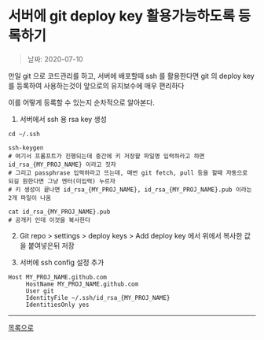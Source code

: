 # 서버에 git deploy key 활용가능하도록 등록하기

> 날짜: 2020-07-10

만일 git 으로 코드관리를 하고, 서버에 배포할때 ssh 를 활용한다면 git 의 deploy key 를 등록하여 사용하는것이 앞으로의 유지보수에 매우 편리하다

이를 어떻게 등록할 수 있는지 순차적으로 알아본다.

1. 서버에서 ssh 용 rsa key 생성

```
cd ~/.ssh

ssh-keygen
# 여기서 프롬프트가 진행되는데 중간에 키 저장할 파일명 입력하라고 하면 id_rsa_{MY_PROJ_NAME} 이라고 짓자
# 그리고 passphrase 입력하라고 뜨는데, 매번 git fetch, pull 등을 할때 자동으로 되길 원한다면 그냥 엔터(미입력) 누르자
# 키 생성이 끝나면 id_rsa_{MY_PROJ_NAME}, id_rsa_{MY_PROJ_NAME}.pub 이라는 2개 파일이 나옴

cat id_rsa_{MY_PROJ_NAME}.pub
# 공개키 인데 이것을 복사한다
```

2. Git repo > settings > deploy keys > Add deploy key 에서 위에서 복사한 값을 붙여넣은뒤 저장

3. 서버에 ssh config 설정 추가

```
Host MY_PROJ_NAME.github.com
     HostName MY_PROJ_NAME.github.com
     User git
     IdentityFile ~/.ssh/id_rsa_{MY_PROJ_NAME}
     IdentitiesOnly yes
```

---

[목록으로](https://github.com/Shiwoo-Park/blog/tree/master/kor)
